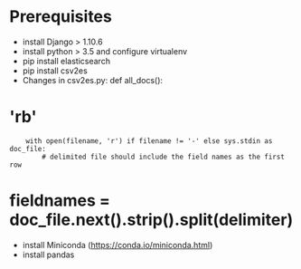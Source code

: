 # Prerequisites

- install Django > 1.10.6
- install python > 3.5 and configure virtualenv
- pip install elasticsearch
- pip install csv2es
- Changes in csv2es.py:
    def all_docs():
#                           'rb'
        with open(filename, 'r') if filename != '-' else sys.stdin as doc_file:
            # delimited file should include the field names as the first row
#            fieldnames = doc_file.next().strip().split(delimiter)
- install Miniconda (https://conda.io/miniconda.html)
- install pandas